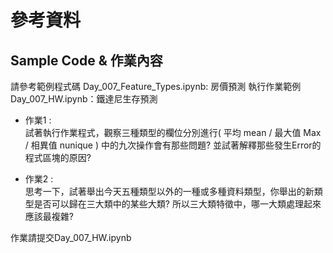# 參考資料
## Sample Code & 作業內容
請參考範例程式碼 Day_007_Feature_Types.ipynb: 房價預測
執行作業範例Day_007_HW.ipynb：鐵達尼生存預測

* 作業1 : <br>
試著執行作業程式，觀察三種類型的欄位分別進行( 平均 mean / 最大值 Max / 相異值 nunique ) 中的九次操作會有那些問題? 並試著解釋那些發生Error的程式區塊的原因?

* 作業2 : <br>
思考一下，試著舉出今天五種類型以外的一種或多種資料類型，你舉出的新類型是否可以歸在三大類中的某些大類? 所以三大類特徵中，哪一大類處理起來應該最複雜?

作業請提交Day_007_HW.ipynb
